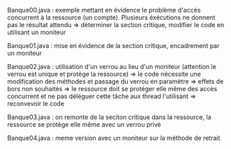 Banque00.java : exemple mettant en évidence le problème d'accès concurrent à la ressource (un compte). Plusieurs éxécutions ne donnent pas le résultat attendu => déterminer la section critique, modifier le code en utilisant un moniteur

Banque01.java : mise en évidence de la section critique, encadrement par un moniteur

Banque02.java : utilisation d'un verrou au lieu d'un moniteur (attention le verrou est unique et protège la ressource) => le code nécessite une modification des méthodes et passage du verrou en paramètre => effets de bors non souhaités => le ressource doit se protéger elle même des accès concurrent et ne pas déléguer cette tâche aux thread l'utilisant => reconvevoir le code 

Banque03.java : on remonte de la seciton critique dans la ressource, la ressource se protège elle même avec un verrou privé

Banque04.java : meme version avec un moniteur sur la méthode de retrait
